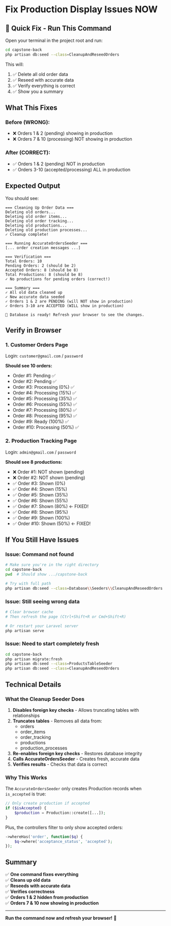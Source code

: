 # Fix Production Display Issues NOW

## 🚨 Quick Fix - Run This Command

Open your terminal in the project root and run:

```bash
cd capstone-back
php artisan db:seed --class=CleanupAndReseedOrders
```

This will:
1. ✅ Delete all old order data
2. ✅ Reseed with accurate data
3. ✅ Verify everything is correct
4. ✅ Show you a summary

## What This Fixes

### Before (WRONG):
- ❌ Orders 1 & 2 (pending) showing in production
- ❌ Orders 7 & 10 (processing) NOT showing in production

### After (CORRECT):
- ✅ Orders 1 & 2 (pending) NOT in production
- ✅ Orders 3-10 (accepted/processing) ALL in production

## Expected Output

You should see:
```
=== Cleaning Up Order Data ===
Deleting old orders...
Deleting old order items...
Deleting old order tracking...
Deleting old productions...
Deleting old production processes...
✓ Cleanup complete!

=== Running AccurateOrdersSeeder ===
[... order creation messages ...]

=== Verification ===
Total Orders: 10
Pending Orders: 2 (should be 2)
Accepted Orders: 8 (should be 8)
Total Productions: 8 (should be 8)
✓ No productions for pending orders (correct!)

=== Summary ===
✓ All old data cleaned up
✓ New accurate data seeded
✓ Orders 1 & 2 are PENDING (will NOT show in production)
✓ Orders 3-10 are ACCEPTED (WILL show in production)

🎉 Database is ready! Refresh your browser to see the changes.
```

## Verify in Browser

### 1. Customer Orders Page
Login: `customer@gmail.com` / `password`

**Should see 10 orders:**
- Order #1: Pending ✅
- Order #2: Pending ✅
- Order #3: Processing (0%) ✅
- Order #4: Processing (15%) ✅
- Order #5: Processing (35%) ✅
- Order #6: Processing (55%) ✅
- Order #7: Processing (80%) ✅
- Order #8: Processing (95%) ✅
- Order #9: Ready (100%) ✅
- Order #10: Processing (50%) ✅

### 2. Production Tracking Page
Login: `admin@gmail.com` / `password`

**Should see 8 productions:**
- ❌ Order #1: NOT shown (pending)
- ❌ Order #2: NOT shown (pending)
- ✅ Order #3: Shown (0%)
- ✅ Order #4: Shown (15%)
- ✅ Order #5: Shown (35%)
- ✅ Order #6: Shown (55%)
- ✅ Order #7: Shown (80%) ← FIXED!
- ✅ Order #8: Shown (95%)
- ✅ Order #9: Shown (100%)
- ✅ Order #10: Shown (50%) ← FIXED!

## If You Still Have Issues

### Issue: Command not found
```bash
# Make sure you're in the right directory
cd capstone-back
pwd  # Should show .../capstone-back

# Try with full path
php artisan db:seed --class=Database\\Seeders\\CleanupAndReseedOrders
```

### Issue: Still seeing wrong data
```bash
# Clear browser cache
# Then refresh the page (Ctrl+Shift+R or Cmd+Shift+R)

# Or restart your Laravel server
php artisan serve
```

### Issue: Need to start completely fresh
```bash
cd capstone-back
php artisan migrate:fresh
php artisan db:seed --class=ProductsTableSeeder
php artisan db:seed --class=CleanupAndReseedOrders
```

## Technical Details

### What the Cleanup Seeder Does

1. **Disables foreign key checks** - Allows truncating tables with relationships
2. **Truncates tables** - Removes all data from:
   - orders
   - order_items
   - order_tracking
   - productions
   - production_processes
3. **Re-enables foreign key checks** - Restores database integrity
4. **Calls AccurateOrdersSeeder** - Creates fresh, accurate data
5. **Verifies results** - Checks that data is correct

### Why This Works

The `AccurateOrdersSeeder` only creates Production records when `is_accepted` is true:

```php
// Only create production if accepted
if ($isAccepted) {
    $production = Production::create([...]);
}
```

Plus, the controllers filter to only show accepted orders:

```php
->whereHas('order', function($q) {
    $q->where('acceptance_status', 'accepted');
});
```

## Summary

✅ **One command fixes everything**  
✅ **Cleans up old data**  
✅ **Reseeds with accurate data**  
✅ **Verifies correctness**  
✅ **Orders 1 & 2 hidden from production**  
✅ **Orders 7 & 10 now showing in production**  

---

**Run the command now and refresh your browser!** 🚀
